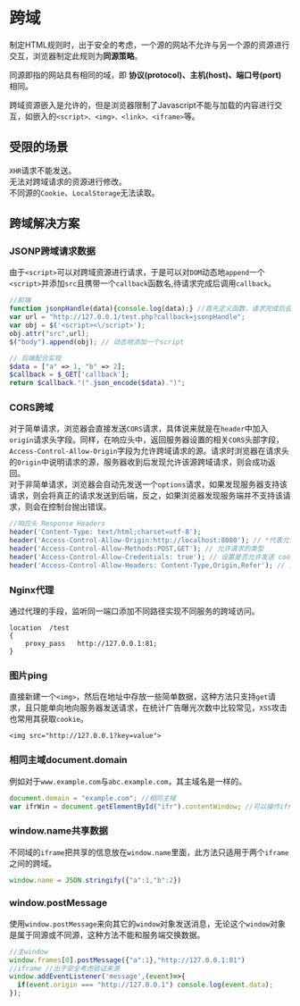 # 跨域

制定HTML规则时，出于安全的考虑，一个源的网站不允许与另一个源的资源进行交互，浏览器制定此规则为**同源策略**。

同源即指的网站具有相同的域，即 **协议(protocol)、主机(host)、端口号(port)** 相同。

跨域资源嵌入是允许的，但是浏览器限制了Javascript不能与加载的内容进行交互，如嵌入的`<script>、<img>、<link>、<iframe>`等。


## 受限的场景  
`XHR`请求不能发送。  
无法对跨域请求的资源进行修改。  
不同源的`Cookie`、`LocalStorage`无法读取。  

## 跨域解决方案
### JSONP跨域请求数据
由于`<script>`可以对跨域资源进行请求，于是可以对`DOM`动态地`append`一个`<script>`并添加`src`且携带一个`callback`函数名,待请求完成后调用`callback`。
```javascript
//前端
function jsonpHandle(data){console.log(data);} //首先定义函数，请求完成后会携带参数调用函数
var url = "http://127.0.0.1/test.php?callback=jsonpHandle";
var obj = $('<script><\/script>');
obj.attr("src",url);
$("body").append(obj); // 动态地添加一个script
```
```php
// 后端配合实现
$data = ["a" => 1, "b" => 2];
$callback = $_GET['callback'];
return $callback."(".json_encode($data).")";
```
### CORS跨域
对于简单请求，浏览器会直接发送`CORS`请求，具体说来就是在`header`中加入`origin`请求头字段。同样，在响应头中，返回服务器设置的相关`CORS`头部字段，`Access-Control-Allow-Origin`字段为允许跨域请求的源。请求时浏览器在请求头的`Origin`中说明请求的源，服务器收到后发现允许该源跨域请求，则会成功返回。  
对于非简单请求，浏览器会自动先发送一个`options`请求，如果发现服务器支持该请求，则会将真正的请求发送到后端，反之，如果浏览器发现服务端并不支持该请求，则会在控制台抛出错误。  
```php
//响应头 Response Headers
header('Content-Type: text/html;charset=utf-8');
header('Access-Control-Allow-Origin:http://localhost:8080'); // *代表允许任何网址请求
header('Access-Control-Allow-Methods:POST,GET'); // 允许请求的类型
header('Access-Control-Allow-Credentials: true'); // 设置是否允许发送 cookies
header('Access-Control-Allow-Headers: Content-Type,Origin,Refer'); // 允许自定义请求头的字段 
```
### Nginx代理
通过代理的手段，监听同一端口添加不同路径实现不同服务的跨域访问。

```
location  /test
{
    proxy_pass   http://127.0.0.1:81;
}
```

### 图片ping
直接新建一个`<img>`，然后在地址中存放一些简单数据，这种方法只支持`get`请求，且只能单向地向服务器发送请求，在统计广告曝光次数中比较常见，`XSS`攻击也常用其获取`cookie`。

```
<img src="http://127.0.0.1?key=value">
```
### 相同主域document.domain
例如对于`www.example.com`与`abc.example.com`，其主域名是一样的。

```javascript
document.domain = "example.com"; //相同主域
var ifrWin = document.getElementById("ifr").contentWindow; //可以操作iframe
```
### window.name共享数据
不同域的`iframe`把共享的信息放在`window.name`里面，此方法只适用于两个`iframe`之间的跨域。

```javascript
window.name = JSON.stringify({"a":1,"b":2})
```


### window.postMessage
使用`window.postMessage`来向其它的`window`对象发送消息，无论这个`window`对象是属于同源或不同源，这种方法不能和服务端交换数据。

```javascript
//主window
window.frames[0].postMessage({"a":1},"http://127.0.0.1:81")
//iframe //出于安全考虑验证来源
window.addEventListener('message',(event)=>{
  if(event.origin === "http://127.0.0.1") console.log(event.data);
});
```
